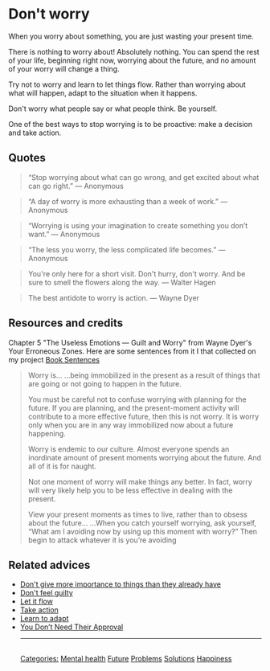# Don't worry

When you worry about something, you are just wasting your present time. 

There is nothing to worry about! Absolutely nothing. You can spend the rest of your life, beginning right now, worrying about the future, and no amount of your worry will change a thing.

Try not to worry and learn to let things flow. Rather than worrying about what will happen, adapt to the situation when it happens.

Don't worry what people say or what people think. Be yourself.

One of the best ways to stop worrying is to be proactive: make a decision and take action.

## Quotes

> “Stop worrying about what can go wrong, and get excited about what can go right.” ― Anonymous

> “A day of worry is more exhausting than a week of work.” ― Anonymous

> “Worrying is using your imagination to create something you don’t want.” ― Anonymous

> “The less you worry, the less complicated life becomes.” ― Anonymous

> You're only here for a short visit. Don't hurry, don't worry. And be sure to smell the flowers along the way. ― Walter Hagen

> The best antidote to worry is action. ― Wayne Dyer

## Resources and credits

Chapter 5 "The Useless Emotions — Guilt and Worry" from Wayne Dyer's Your Erroneous Zones. Here are some sentences from it I that collected on my project [Book Sentences](https://github.com/reymon359/book-sentences)

> Worry is... ...being immobilized in the present as a result of things that are going or not going to happen in the future.
>
> You must be careful not to confuse worrying with planning for the future. If you are planning, and the present-moment activity will contribute to a more effective future, then this is not worry. It is worry only when you are in any way immobilized now about a future happening.
> 
> Worry is endemic to our culture. Almost everyone spends an inordinate amount of present moments worrying about the future. And all of it is for naught.
>
> Not one moment of worry will make things any better. In fact, worry will very likely help you to be less effective in dealing with the present.
>
> View your present moments as times to live, rather than to obsess about the future... ...When you catch yourself worrying, ask yourself, “What am I avoiding now by using up this moment with worry?” Then begin to attack whatever it is you’re avoiding

## Related advices

- [Don't give more importance to things than they already have](../Don't%20give%20more%20importance%20to%20things%20than%20they%20already%20have/index.md)
- [Don't feel guilty](../Don't%20feel%20guilty/index.md)
- [Let it flow](../Let%20it%20flow/index.md)
- [Take action](../Take%20action/index.md)
- [Learn to adapt](../Learn%20to%20adapt/index.md)
- [You Don’t Need Their Approval](../You%20don't%20need%20their%20approval/index.md)<hr/><br/>[Categories:](../Categories/index.md) [Mental health](../Categories/Mental%20health.md) [Future](../Categories/Future.md) [Problems](../Categories/Problems.md) [Solutions](../Categories/Solutions.md) [Happiness](../Categories/Happiness.md)